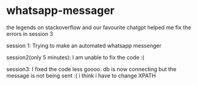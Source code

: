 # whatsapp-messager

the legends on stackoverflow and our favourite chatgpt helped me fix the errors in session 3

session 1:
Trying to make an automated whatsapp messenger

session2(only 5 minutes):
I am unable to fix the code :(

session3:
I fixed the code less goooo. db is now connecting but the message is not being sent :(
i think i have to change XPATH
